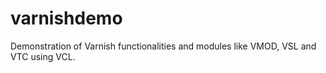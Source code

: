 # varnishdemo
Demonstration of Varnish functionalities and modules like VMOD, VSL and VTC using VCL.
